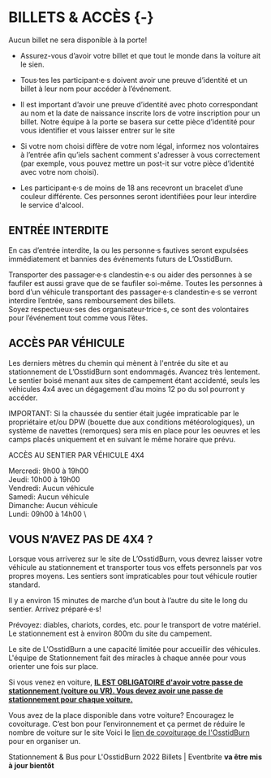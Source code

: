 # BILLETS & ACCÈS {-}

Aucun billet ne sera disponible à la porte!

* Assurez-vous d’avoir votre billet et que tout le monde dans la voiture ait le sien. 

* Tous·tes les participant·e·s doivent avoir une preuve d’identité et un billet à leur nom pour accéder à l’événement.

* Il est important d’avoir une preuve d’identité avec photo correspondant au nom et la date de naissance inscrite lors de votre inscription pour un billet. Notre équipe à la porte se basera sur cette pièce d’identité pour vous identifier et vous laisser entrer sur le site

* Si votre nom choisi diffère de votre nom légal, informez nos volontaires à l’entrée afin qu’iels sachent comment s'adresser à vous correctement (par exemple, vous pouvez mettre un post-it sur votre pièce d’identité avec votre nom choisi).

* Les participant·e·s de moins de 18 ans recevront un bracelet d’une couleur différente. Ces personnes seront identifiées pour leur interdire le service d'alcool.

<h2><span> ENTRÉE INTERDITE </span></h2> 

En cas d’entrée interdite, la ou les personne·s fautives seront expulsées immédiatement et bannies des événements futurs de L’OsstidBurn.  

Transporter des passager·e·s clandestin·e·s ou aider des personnes à se faufiler est aussi grave que de se faufiler soi-même. Toutes les personnes à bord d’un véhicule transportant des passager·e·s clandestin·e·s  se verront interdire l’entrée, sans remboursement des billets.  
Soyez respectueux·ses des organisateur·trice·s, ce sont des volontaires pour l’événement tout comme vous l’êtes.

<h2><span> ACCÈS PAR VÉHICULE </span></h2> 

Les derniers mètres du chemin qui mènent à l'entrée du site et au stationnement de L’OsstidBurn sont endommagés. Avancez très lentement. 
Le sentier boisé menant aux sites de campement étant accidenté, seuls les véhicules 4x4 avec un dégagement d’au moins 12 po du sol pourront y accéder. 

IMPORTANT: Si la chaussée du sentier était jugée impraticable par le propriétaire et/ou DPW (bouette due aux conditions météorologiques), un système de navettes (remorques) sera mis en place pour les oeuvres et les camps placés uniquement et en suivant le même horaire que prévu. 


ACCÈS AU SENTIER PAR VÉHICULE 4X4 

Mercredi: 9h00 à 19h00 \
Jeudi: 10h00 à 19h00 \
Vendredi: Aucun véhicule \
Samedi: Aucun véhicule \
Dimanche: Aucun véhicule \
Lundi: 09h00 à 14h00 \

<h2><span> VOUS N’AVEZ PAS DE 4X4 ?  </span></h2> 

Lorsque vous arriverez sur le site de L’OsstidBurn, vous devrez laisser votre véhicule au stationnement et transporter tous vos effets personnels par vos propres moyens. Les sentiers sont impraticables pour tout véhicule routier standard.
 
Il y a environ 15 minutes de marche d’un bout à l’autre du site le long du sentier. Arrivez préparé·e·s!
 
Prévoyez: diables, chariots, cordes, etc. pour  le transport de votre matériel. Le stationnement est à environ 800m du site du campement. 


Le site de L'OsstidBurn a une capacité limitée pour accueillir des véhicules. L'équipe de Stationnement fait des miracles à chaque année pour vous orienter une fois sur place.

Si vous venez en voiture,  <span style="text-decoration:underline">**IL EST OBLIGATOIRE d'avoir votre passe de stationnement (voiture ou VR). Vous devez avoir une passe de stationnement pour chaque voiture.**</span>

Vous avez de la place disponible dans votre voiture? Encouragez le covoiturage.
C’est bon pour l’environnement et ça permet de réduire le nombre de voiture sur le site 
Voici le [lien de covoiturage de l'OsstidBurn](https://www.groupcarpool.com/t/qtayhw) pour en organiser un. 
 
Stationnement & Bus pour L'OsstidBurn 2022 Billets | Eventbrite **va être mis à jour bientôt**


